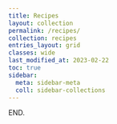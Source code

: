 ```yaml
---
title: Recipes
layout: collection
permalink: /recipes/
collection: recipes
entries_layout: grid
classes: wide
last_modified_at: 2023-02-22
toc: true
sidebar:
  meta: sidebar-meta
  coll: sidebar-collections
---
```


END.
